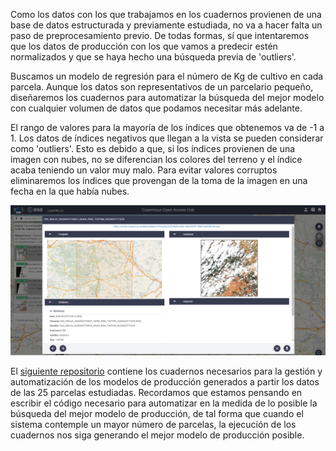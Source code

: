 
Como los datos con los que trabajamos en los cuadernos provienen de una base de datos estructurada y previamente estudiada, no va a hacer falta un paso de preprocesamiento previo. De todas formas, sí que intentaremos que los datos de producción con los que vamos a predecir estén normalizados y que se haya hecho una búsqueda previa de 'outliers'.

Buscamos un modelo de regresión para el número de Kg de cultivo en cada parcela. Aunque los datos son representativos de un parcelario pequeño, diseñaremos los cuadernos para automatizar la búsqueda del mejor modelo con cualquier volumen de datos que podamos necesitar más adelante.

El rango de valores para la mayoría de los índices que obtenemos va de -1 a 1. Los datos de índices negativos que llegan a la vista se pueden considerar como 'outliers'. Esto es debido a que, si los índices provienen de una imagen con nubes, no se diferencian los colores del terreno y el índice acaba teniendo un valor muy malo. Para evitar valores corruptos eliminaremos los índices que provengan de la toma de la imagen en una fecha en la que había nubes.

![](figures/nubes.png)

El [siguiente repositorio](https://github.com/alesteba/tfg/tree/main/entregables) contiene los cuadernos necesarios para la gestión y automatización de los modelos de producción generados a partir los datos de las 25 parcelas estudiadas. Recordamos que estamos pensando en escribir el código necesario para automatizar en la medida de lo posible la búsqueda del mejor modelo de producción, de tal forma que cuando el sistema contemple un mayor número de parcelas, la ejecución de los cuadernos nos siga generando el mejor modelo de producción posible.
